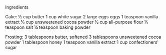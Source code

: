 Ingredients

Cake:
½ cup butter 
1 cup white sugar
2 large eggs eggs
1 teaspoon vanilla extract
⅓ cup unsweetened cocoa powder
½ cup all-purpose flour
¼ teaspoon salt
¼ teaspoon baking powder

Frosting:
3 tablespoons butter, softened 
3 tablespoons unsweetened cocoa powder
1 tablespoon honey
1 teaspoon vanilla extract
1 cup confectioners' sugar
